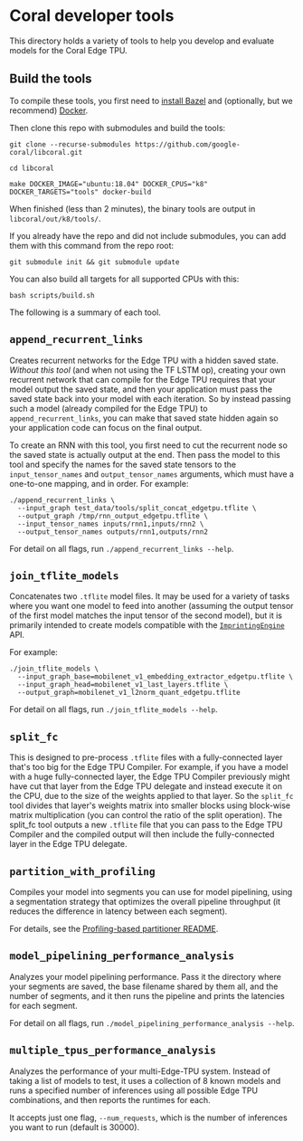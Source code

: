 # Coral developer tools

This directory holds a variety of tools to help you develop and evaluate
models for the Coral Edge TPU.


## Build the tools

To compile these tools, you first need to
[install Bazel](https://docs.bazel.build/versions/master/install.html) and
(optionally, but we recommend) [Docker](https://docs.docker.com/install/).

Then clone this repo with submodules and build the tools:

```
git clone --recurse-submodules https://github.com/google-coral/libcoral.git

cd libcoral

make DOCKER_IMAGE="ubuntu:18.04" DOCKER_CPUS="k8" DOCKER_TARGETS="tools" docker-build
```

When finished (less than 2 minutes), the binary tools are output in
`libcoral/out/k8/tools/`.

If you already have the repo and did not include submodules,
you can add them with this command from the repo root:

```
git submodule init && git submodule update
```

You can also build all targets for all supported CPUs with this:

```
bash scripts/build.sh
```

The following is a summary of each tool.


## `append_recurrent_links`

Creates recurrent networks for the Edge TPU with a hidden
saved state. *Without this tool* (and when not using the TF LSTM op), creating
your own recurrent network that can compile for the Edge TPU requires that your
model output the saved state, and then your application must pass the saved
state back into your model with each iteration. So by instead passing such a
model (already compiled for the Edge TPU) to `append_recurrent_links`, you can
make that saved state hidden again so your application code can focus on the
final output.

To create an RNN with this tool, you first need to cut the recurrent node so the
saved state is actually output at the end. Then pass the model to this tool and
specify the names for the saved state tensors to the `input_tensor_names` and
`output_tensor_names` arguments, which must have a one-to-one mapping, and in
order. For example:

```
./append_recurrent_links \
  --input_graph test_data/tools/split_concat_edgetpu.tflite \
  --output_graph /tmp/rnn_output_edgetpu.tflite \
  --input_tensor_names inputs/rnn1,inputs/rnn2 \
  --output_tensor_names outputs/rnn1,outputs/rnn2
```

For detail on all flags, run `./append_recurrent_links --help`.


## `join_tflite_models`

Concatenates two `.tflite` model files. It may be used for a
variety of tasks where you want one model to feed into another (assuming the
output tensor of the first model matches the input tensor of the second model),
but it is primarily intended to create models compatible with the
[`ImprintingEngine`](https://coral.ai/docs/reference/py/pycoral.learn.imprinting/)
API.

For example:

```
./join_tflite_models \
  --input_graph_base=mobilenet_v1_embedding_extractor_edgetpu.tflite \
  --input_graph_head=mobilenet_v1_last_layers.tflite \
  --output_graph=mobilenet_v1_l2norm_quant_edgetpu.tflite
```

For detail on all flags, run `./join_tflite_models --help`.


## `split_fc`

This is designed to pre-process `.tflite` files with a fully-connected
layer that's too big for the Edge TPU Compiler. For example, if you have a
model with a huge fully-connected layer, the Edge TPU Compiler previously might
have cut that layer from the Edge TPU delegate and instead execute it on the
CPU, due to the size of the weights applied to that layer. So the `split_fc`
tool divides that layer's weights matrix into smaller blocks using block-wise
matrix multiplication (you can control the ratio of the split operation). The
split_fc tool outputs a new `.tflite` file that you can pass to the Edge TPU
Compiler and the compiled output will then include the fully-connected layer in
the Edge TPU delegate.


## `partition_with_profiling`

Compiles your model into segments you can use for model pipelining,
using a segmentation strategy that optimizes the overall pipeline throughput
(it reduces the difference in latency between each segment).

For details, see the [Profiling-based partitioner
README](partitioner#profiling-based-partitioner-for-the-edge-tpu-compiler).


## `model_pipelining_performance_analysis`

Analyzes your model pipelining performance. Pass it the directory where
your segments are saved, the base filename shared by them all, and the number
of segments, and it then runs the pipeline and prints the latencies for each
segment.

For detail on all flags, run `./model_pipelining_performance_analysis --help`.


## `multiple_tpus_performance_analysis`

Analyzes the performance of your multi-Edge-TPU system. Instead of taking a list
of models to test, it uses a collection of 8 known models and runs a specified
number of inferences using all possible Edge TPU combinations, and then reports
the runtimes for each.

It accepts just one flag, `--num_requests`, which is the number of inferences
you want to run (default is 30000).

